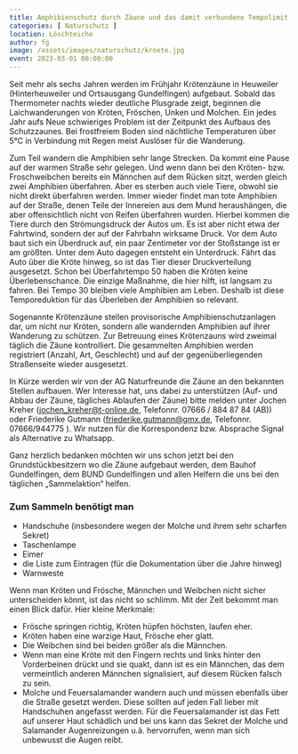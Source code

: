```yaml
---
title: Amphibienschutz durch Zäune und das damit verbundene Tempolimit rund um Heuweiler
categories: [ Naturschutz ]
location: Löschteiche
author: fg
image: /assets/images/naturschutz/kroete.jpg
event: 2023-03-01 08:00:00
---
```

Seit mehr als sechs Jahren werden im Frühjahr Krötenzäune in Heuweiler (Hinterheuweiler und Ortsausgang Gundelfingen) aufgebaut. Sobald das Thermometer nachts wieder deutliche Plusgrade zeigt, beginnen die Laichwanderungen von Kröten, Fröschen, Unken und Molchen. Ein jedes Jahr aufs Neue schwieriges Problem ist der Zeitpunkt des Aufbaus des Schutzzaunes. Bei frostfreiem Boden sind nächtliche Temperaturen über 5°C in Verbindung mit Regen meist Auslöser für die Wanderung. 

Zum Teil wandern die Amphibien sehr lange Strecken. Da kommt eine Pause auf der warmen Straße sehr gelegen. Und wenn dann bei den Kröten- bzw. Froschweibchen bereits ein Männchen auf dem Rücken sitzt, werden gleich zwei Amphibien überfahren. 
Aber es sterben auch viele Tiere, obwohl sie nicht direkt überfahren werden. Immer wieder findet man tote Amphibien auf der Straße, denen Teile der Innereien aus dem Mund heraushängen, die aber offensichtlich nicht von Reifen überfahren wurden. Hierbei kommen die Tiere durch den Strömungsdruck der Autos um. Es ist aber nicht etwa der Fahrtwind, sondern der auf der Fahrbahn wirksame Druck. Vor dem Auto baut sich ein Überdruck auf, ein paar Zentimeter vor der Stoßstange ist er am größten. Unter dem Auto dagegen entsteht ein Unterdruck. Fährt das Auto über die Kröte hinweg, so ist das Tier dieser Druckverteilung ausgesetzt. Schon bei Überfahrtempo 50 haben die Kröten keine Überlebenschance. Die einzige Maßnahme, die hier hilft, ist langsam zu fahren. Bei Tempo 30 bleiben viele Amphibien am Leben. Deshalb ist diese Temporeduktion für das Überleben der Amphibien so relevant.

Sogenannte Krötenzäune stellen provisorische Amphibienschutzanlagen dar, um nicht nur Kröten, sondern alle wandernden Amphibien auf ihrer Wanderung zu schützen. Zur Betreuung eines Krötenzauns wird zweimal täglich die Zäune kontrolliert. Die gesammelten Amphibien werden registriert (Anzahl, Art, Geschlecht) und auf der gegenüberliegenden Straßenseite wieder ausgesetzt. 

In Kürze werden wir von der AG Naturfreunde die Zäune an den bekannten Stellen aufbauen. Wer Interesse hat, uns dabei zu unterstützen (Auf- und Abbau der Zäune, tägliches Ablaufen der Zäune) bitte melden unter Jochen Kreher (jochen_kreher@t-online.de, Telefonnr. 07666 / 884 87 84 (AB)) oder Friederike Gutmann (friederike.gutmann@gmx.de, Telefonnr. 07666/944775 ). Wir nutzen für die Korrespondenz bzw. Absprache Signal als Alternative zu Whatsapp. 

Ganz herzlich bedanken möchten wir uns schon jetzt bei den Grundstückbesitzern wo die Zäune aufgebaut werden, dem Bauhof Gundelfingen, dem BUND Gundelfingen und allen Helfern die uns bei den täglichen „Sammelaktion“ helfen. 
 
### Zum Sammeln benötigt man

- Handschuhe (insbesondere wegen der Molche und ihrem sehr scharfen Sekret)
- Taschenlampe
- Eimer
- die Liste zum Eintragen (für die Dokumentation über die Jahre hinweg)
- Warnweste
 
Wenn man Kröten und Frösche, Männchen und Weibchen nicht sicher unterscheiden könnt, ist das nicht so schlimm. Mit der Zeit bekommt man einen Blick dafür. Hier kleine Merkmale:

- Frösche springen richtig, Kröten hüpfen höchsten, laufen eher.
- Kröten haben eine warzige Haut, Frösche eher glatt.
- Die Weibchen sind bei beiden größer als die Männchen.
- Wenn man eine Kröte mit den Fingern rechts und links hinter den Vorderbeinen drückt und sie quakt, dann ist es ein Männchen, das dem vermeintlich anderen Männchen signalisiert, auf diesem Rücken falsch zu sein.
- Molche und Feuersalamander wandern auch und müssen ebenfalls über die Straße gesetzt werden. Diese sollten auf jeden Fall lieber mit Handschuhen angefasst werden. Für die Feuersalamander ist das Fett auf unserer Haut schädlich und bei uns kann das Sekret der Molche und Salamander Augenreizungen u.ä. hervorrufen, wenn man sich unbewusst die Augen reibt.
